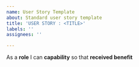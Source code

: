 ```yaml
---
name: User Story Template
about: Standard user story template
title: 'USER STORY : <TITLE>'
labels: ''
assignees: ''

---
```


As a **role** I can **capability** so that **received benefit**

